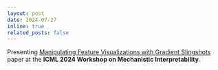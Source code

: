 ```yaml
---
layout: post
date: 2024-07-27
inline: true
related_posts: false
---
```


Presenting <a href="https://openreview.net/forum?id=ll2NIkyYzA">Manipulating Feature Visualizations with Gradient Slingshots</a> paper at the <b>ICML 2024 Workshop on Mechanistic Interpretability</b>.
